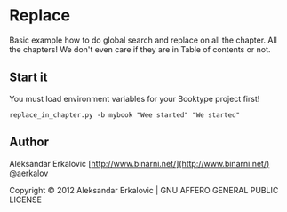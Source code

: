 Replace
=========

Basic example how to do global search and replace on all the chapter. All the chapters! We don't even care if they are in Table of contents or not.


Start it
--------

You must load environment variables for your Booktype project first! 

    replace_in_chapter.py -b mybook "Wee started" "We started"


Author
------

Aleksandar Erkalovic [http://www.binarni.net/](http://www.binarni.net/) [@aerkalov](http://twitter.com/aerkalov/)

Copyright © 2012 Aleksandar Erkalovic | GNU AFFERO GENERAL PUBLIC LICENSE

